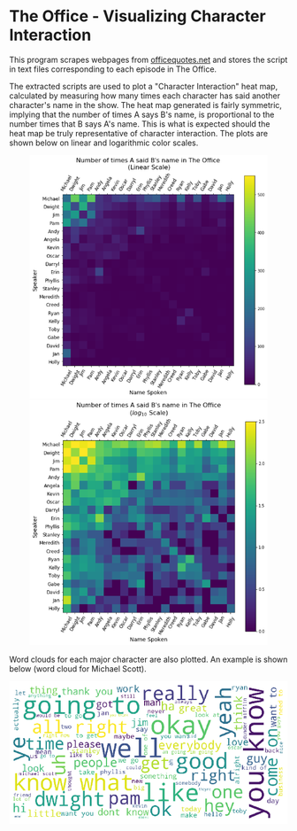 # The Office - Visualizing Character Interaction

This program scrapes webpages from [officequotes.net](https://officequotes.net) and stores the script in text files corresponding to each episode in The Office.

The extracted scripts are used to plot a "Character Interaction" heat map, calculated by measuring how many times each character has said another character's name in the show. The heat map generated is fairly symmetric, implying that the number of times A says B's name, is proportional to the number times that B says A's name. This is what is expected should the heat map be truly representative of character interaction.
The plots are shown below on linear and logarithmic color scales.
<p align="CENTER">
  <img src="/plots/linear_scale.png" width=430>
  <img src="/plots/log_scale.png" width=430>
</p>

Word clouds for each major character are also plotted. An example is shown below (word cloud for Michael Scott).
<p align="CENTER">
  <img src="/plots/wordcloud_michael.png" width=700>
</p>
